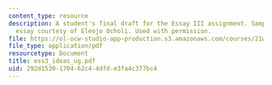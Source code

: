 ```yaml
---
content_type: resource
description: A student's final draft for the Essay III assignment. Sample student
  essay courtesy of Eleojo Ocholi. Used with permission.
file: https://ol-ocw-studio-app-production.s3.amazonaws.com/courses/21w-730-2-the-creative-spark-fall-2004/292d1530170462c44dfde3fa4c377bc4_ess3_ideas_ug.pdf
file_type: application/pdf
resourcetype: Document
title: ess3_ideas_ug.pdf
uid: 292d1530-1704-62c4-4dfd-e3fa4c377bc4
---
```

